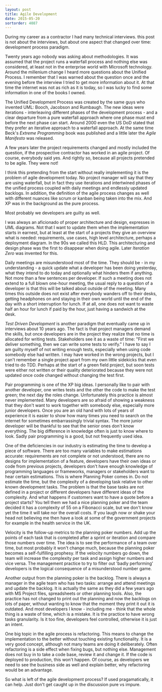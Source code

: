 ```yaml
---
layout: post
title: Agile Development
date: 2015-05-20
sortorder: 4087
---
```


During my career as a contractor I had many technical interviews. this post is not about the interviews, but about one aspect that changed over time: development process paradigm.

Twenty years ago nobody was asking about methodologies. It was assumed that the project runs a waterfall process and nothing else was considered, at least not in the enterprise world with Microsoft technology. Around the millenium change I heard more questions about the Unified Process. I remember that I was warned about the question once and the evening before the interview I tried to get more information about it. At that time the internet was not as rich as it is today, so I was lucky to find some information in one of the books I owned.

The Unified Development Process was created by the same guys who invented UML: Booch, Jacobson and Rumbaugh. The new ideas were iterations - interleaving different phases of the development process - and a clear departure from a pure waterfall approach where one phase must end before the next phase can start. Around 2000 even the US DoD stated that they prefer an iterative approach to a waterfall approach. At the same time Beck's _Extreme Programming_ book was published and a little later the _Agile Manifesto_ was released.

A few years later the project requirements changed and mostly included the question, if the prospective contractor has worked in an agile project. Of course, everybody said yes. And rightly so, because all projects pretended to be agile. They were not!

I think this pretending from the start without really implementing it is the problem of agile development today. No project manager will say that they are using waterfall, but in fact they use iterations and intertwined phases of the unified process coupled with daily meetings and endlessly updated backlogs. In addition, the definition of the agile process changes as well with different nuances like scrum or kanban being taken into the mix. And XP was in the background as the pure process.

Most probably we developers are guilty as well.

I was always an aficionado of proper architecture and design, expresses in UML diagrams. Not that I want to update them when the implementation starts in earnest, but at least at the start of a projects they give an overview what is needed: requirements, use cases, high level architecture, perhaps a deployment diagram. In the 90s we called this HLD. This architecturing and design phase was the first to disappear when doing agile. Later _Iteration Zero_ was invented for this.

Daily meetings are misunderstood most of the time. They should be - in my understanding - a quick update what a developer has been doing yesterday, what they intend to do today and optionally what hinders them if anything. Not more than a few sentences per developer. If such a meeting does not extend to a full blown one-hour meeting, the usual reply to a question of a developer is that this will be talked about outside of the meeting. Many times this outside does not exist after everybody wanders off to their desks, getting headphones on and staying in their own world until the end of the day with a short interruption for lunch. If at all, one does not want to waste half an hour for lunch if paid by the hour, just having a sandwich at the desk.

_Test Driven Development_ is another paradigm that eventually came up in interviews about 10 years ago. The fact is that project managers demand the skills, but once developers are in the project they realize that no time is allocated for writing tests. Stakeholders see it as a waste of time: "First we deliver something, then we can write some tests to verify." I have to say I am guilty myself of not writing enough tests, especially when using code somebody else had written. I may have worked in the wrong projects, but I can't remember a single project apart from my own little sidekicks that even tried to do TDD. Perhaps at the start of a green field project, but soon tests were either not written or their quality deteriorated because they were not updated once code changed without changing the test first.

Pair programming is one of the XP big ideas. I personally like to pair with another developer, one writes tests and the other the code to make the test green; the next day the roles change. Unfortunately this practice is almost never implemented. Many developers are so afraid of showing a weakness that they don't want to work together with somebody else, especially more junior developers. Once you are an old hand with lots of years of experience it is easier to show how many times you need to search on the internet for sometimes embarrassingly trivial syntax. The more junior developer will be thankful to see that the senior ones don't know everything. The big difference in knowledge often is just to know where to look. Sadly pair programming is a good, but not frequently used idea.

One of the deficiencies in our industry is estimating the time to develop a piece of software. There are too many variables to make estimations accurate: requirements are not complete or not understood, there are no designs for implementation of a feature, developers have their own ideas or code from previous projects, developers don't have enough knowledge of programming languages or frameworks, managers or stakeholders want to hear certain estimations. This is where Planning Poker comes in. Do not estimate the time, but the complexity of a developing task relative to other known development tasks. The problem is that the base tasks are not defined in a project or different developers have different ideas of the complexity. And what happens if customers want to have a quote before a project starts? You tell them we had a nice planning poker and the team decided it has a complexity of 55 on a Fibonacci scale, but we don't know yet the time it will take nor the overall costs. If you laugh now or shake your head not believing me then have a look at some of the government projects for example in the health service in the UK.

Velocity is the follow-up metrics to the planning poker numbers. Add up the points of each task that is completed after a sprint or iteration and compare those numbers over time. The idea is to see the performance of a team over time, but most probably it won't change much, because the planning poker becomes a self-fulfilling prophesy. If the velocity numbers go down, the team will increase the complexity per task and assign higher numbers and vice versa. The management practice to try to filter out 'badly performing' developers is the logical consequence of a misunderstood number game.

Another output from the planning poker is the backlog. There is always a manager in the agile team who has two tasks: arrange and attend meetings and update the backlog. It is actually the same as they did a few years ago with MS Project files, spreadsheets or other planning tools. Also, the practice has not changed to print out the planning and now the backlogs on lots of paper, without wanting to know that the moment they print it out it is outdated. And most developers I know - including me - think that the whole thing is a waste of time, which is a mistake. It is the practice to have wrong tasks granularity. Is it too fine, developers feel controlled, otherwise it is just an intent.

One big topic in the agile process is refactoring. This means to change the implementation to the better without touching existing functionality. It is a very good concept, although not many teams are doing it deliberately. Often refactoring is a side effect when fixing bugs, but nothing else. Management does not buy in to take a code base, review it and change it. If the code is deployed to production, this won't happen. Of course, as developers we need to see the business side as well and explain better, why refactoring would be an advantage.

So what is left of the agile development process? If used pragamatically, it can help. Just don't get caught up in the discussion pure vs impure.
